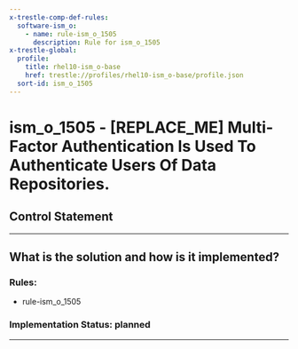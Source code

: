 ```yaml
---
x-trestle-comp-def-rules:
  software-ism_o:
    - name: rule-ism_o_1505
      description: Rule for ism_o_1505
x-trestle-global:
  profile:
    title: rhel10-ism_o-base
    href: trestle://profiles/rhel10-ism_o-base/profile.json
  sort-id: ism_o_1505
---
```


# ism_o_1505 - \[REPLACE_ME\] Multi-Factor Authentication Is Used To Authenticate Users Of Data Repositories.

## Control Statement

______________________________________________________________________

## What is the solution and how is it implemented?

<!-- For implementation status enter one of: implemented, partial, planned, alternative, not-applicable -->

<!-- Note that the list of rules under ### Rules: is read-only and changes will not be captured after assembly to JSON -->

<!-- Add control implementation description here for control: ism_o_1505 -->

### Rules:

  - rule-ism_o_1505

### Implementation Status: planned

______________________________________________________________________
